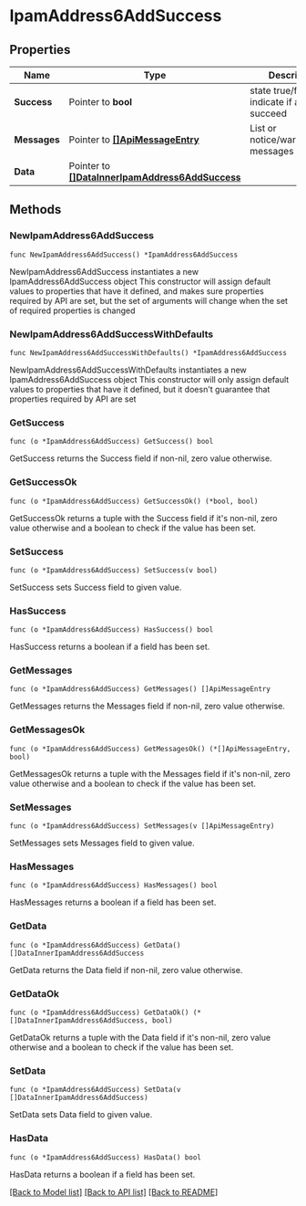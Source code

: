 # IpamAddress6AddSuccess

## Properties

Name | Type | Description | Notes
------------ | ------------- | ------------- | -------------
**Success** | Pointer to **bool** | state true/false indicate if action succeed | [optional] 
**Messages** | Pointer to [**[]ApiMessageEntry**](ApiMessageEntry.md) | List or notice/warning/error messages | [optional] 
**Data** | Pointer to [**[]DataInnerIpamAddress6AddSuccess**](DataInnerIpamAddress6AddSuccess.md) |  | [optional] 

## Methods

### NewIpamAddress6AddSuccess

`func NewIpamAddress6AddSuccess() *IpamAddress6AddSuccess`

NewIpamAddress6AddSuccess instantiates a new IpamAddress6AddSuccess object
This constructor will assign default values to properties that have it defined,
and makes sure properties required by API are set, but the set of arguments
will change when the set of required properties is changed

### NewIpamAddress6AddSuccessWithDefaults

`func NewIpamAddress6AddSuccessWithDefaults() *IpamAddress6AddSuccess`

NewIpamAddress6AddSuccessWithDefaults instantiates a new IpamAddress6AddSuccess object
This constructor will only assign default values to properties that have it defined,
but it doesn't guarantee that properties required by API are set

### GetSuccess

`func (o *IpamAddress6AddSuccess) GetSuccess() bool`

GetSuccess returns the Success field if non-nil, zero value otherwise.

### GetSuccessOk

`func (o *IpamAddress6AddSuccess) GetSuccessOk() (*bool, bool)`

GetSuccessOk returns a tuple with the Success field if it's non-nil, zero value otherwise
and a boolean to check if the value has been set.

### SetSuccess

`func (o *IpamAddress6AddSuccess) SetSuccess(v bool)`

SetSuccess sets Success field to given value.

### HasSuccess

`func (o *IpamAddress6AddSuccess) HasSuccess() bool`

HasSuccess returns a boolean if a field has been set.

### GetMessages

`func (o *IpamAddress6AddSuccess) GetMessages() []ApiMessageEntry`

GetMessages returns the Messages field if non-nil, zero value otherwise.

### GetMessagesOk

`func (o *IpamAddress6AddSuccess) GetMessagesOk() (*[]ApiMessageEntry, bool)`

GetMessagesOk returns a tuple with the Messages field if it's non-nil, zero value otherwise
and a boolean to check if the value has been set.

### SetMessages

`func (o *IpamAddress6AddSuccess) SetMessages(v []ApiMessageEntry)`

SetMessages sets Messages field to given value.

### HasMessages

`func (o *IpamAddress6AddSuccess) HasMessages() bool`

HasMessages returns a boolean if a field has been set.

### GetData

`func (o *IpamAddress6AddSuccess) GetData() []DataInnerIpamAddress6AddSuccess`

GetData returns the Data field if non-nil, zero value otherwise.

### GetDataOk

`func (o *IpamAddress6AddSuccess) GetDataOk() (*[]DataInnerIpamAddress6AddSuccess, bool)`

GetDataOk returns a tuple with the Data field if it's non-nil, zero value otherwise
and a boolean to check if the value has been set.

### SetData

`func (o *IpamAddress6AddSuccess) SetData(v []DataInnerIpamAddress6AddSuccess)`

SetData sets Data field to given value.

### HasData

`func (o *IpamAddress6AddSuccess) HasData() bool`

HasData returns a boolean if a field has been set.


[[Back to Model list]](../README.md#documentation-for-models) [[Back to API list]](../README.md#documentation-for-api-endpoints) [[Back to README]](../README.md)


